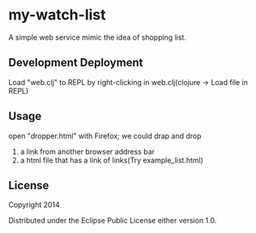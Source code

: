 # my-watch-list

A simple web service mimic the idea of shopping list.

## Development Deployment
Load "web.clj" to REPL by right-clicking in web.clj(clojure -> Load file in REPL)

## Usage
open "dropper.html" with Firefox; we could drap and drop

1. a link from another browser address bar
2. a html file that has a link of links(Try example_list.html)

## License

Copyright 2014 

Distributed under the Eclipse Public License either version 1.0.